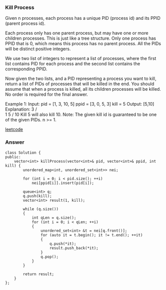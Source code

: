 ### Kill Process
Given n processes, each process has a unique PID (process id) and its PPID (parent process id).

Each process only has one parent process, but may have one or more children processes. This is just like a tree structure. Only one process has PPID that is 0, which means this process has no parent process. All the PIDs will be distinct positive integers.

We use two list of integers to represent a list of processes, where the first list contains PID for each process and the second list contains the corresponding PPID.

Now given the two lists, and a PID representing a process you want to kill, return a list of PIDs of processes that will be killed in the end. You should assume that when a process is killed, all its children processes will be killed. No order is required for the final answer.

Example 1:
Input: 
pid =  [1, 3, 10, 5]
ppid = [3, 0, 5, 3]
kill = 5
Output: [5,10]
Explanation: 
           3
         /   \
        1     5
             /
            10
Kill 5 will also kill 10.
Note:
The given kill id is guaranteed to be one of the given PIDs.
n >= 1.

[leetcode](https://leetcode.com/problems/kill-process/description/)

### Answer
	class Solution {
	public:
	    vector<int> killProcess(vector<int>& pid, vector<int>& ppid, int kill) {
	        unordered_map<int, unordered_set<int>> nei;
	        
	        for (int i = 0; i < pid.size(); ++i)
	            nei[ppid[i]].insert(pid[i]);
	        
	        queue<int> q;
	        q.push(kill);
	        vector<int> result(1, kill);
	        
	        while (q.size())
	        {
	            int qLen = q.size();
	            for (int i = 0; i < qLen; ++i)
	            {
	                unordered_set<int> &t = nei[q.front()];
	                for (auto it = t.begin(); it != t.end(); ++it)
	                {
	                    q.push(*it);
	                    result.push_back(*it);
	                }
	                q.pop();
	            }
	        }
	        
	        return result;
	    }
	};